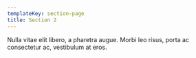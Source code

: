 ```yaml
---
templateKey: section-page
title: Section 2
---
```

Nulla vitae elit libero, a pharetra augue. Morbi leo risus, porta ac consectetur ac, vestibulum at eros.
